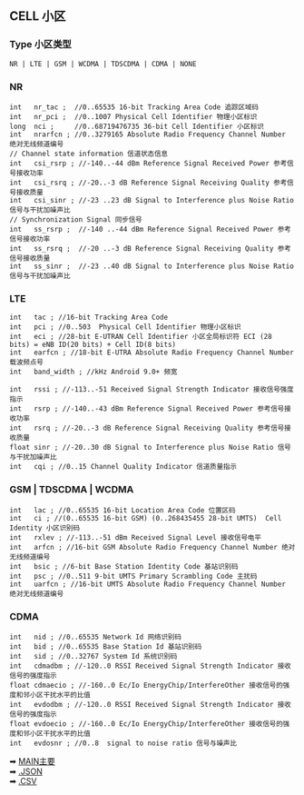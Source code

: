 ## CELL 小区

### Type 小区类型

    NR | LTE | GSM | WCDMA | TDSCDMA | CDMA | NONE

### NR

    int   nr_tac ;  //0..65535 16-bit Tracking Area Code 追踪区域码
    int   nr_pci ;  //0..1007 Physical Cell Identifier 物理小区标识
    long  nci ;     //0..68719476735 36-bit Cell Identifier 小区标识
    int   nrarfcn ; //0..3279165 Absolute Radio Frequency Channel Number 绝对无线频道编号
    // Channel state information 信道状态信息
    int   csi_rsrp ; //-140..-44 dBm Reference Signal Received Power 参考信号接收功率
    int   csi_rsrq ; //-20..-3 dB Reference Signal Receiving Quality 参考信号接收质量
    int   csi_sinr ; //-23 ..23 dB Signal to Interference plus Noise Ratio 信号与干扰加噪声比
    // Synchronization Signal 同步信号
    int   ss_rsrp ;  //-140 ..-44 dBm Reference Signal Received Power 参考信号接收功率
    int   ss_rsrq ;  //-20 ..-3 dB Reference Signal Receiving Quality 参考信号接收质量
    int   ss_sinr ;  //-23 ..40 dB Signal to Interference plus Noise Ratio 信号与干扰加噪声比

### LTE

    int   tac ; //16-bit Tracking Area Code
    int   pci ; //0..503  Physical Cell Identifier 物理小区标识
    int   eci ; //28-bit E-UTRAN Cell Identifier 小区全局标识符 ECI (28 bits) = eNB ID(20 bits) + Cell ID(8 bits)
    int   earfcn ; //18-bit E-UTRA Absolute Radio Frequency Channel Number 载波频点号
    int   band_width ; //kHz Android 9.0+ 频宽

    int   rssi ; //-113..-51 Received Signal Strength Indicator 接收信号强度指示
    int   rsrp ; //-140..-43 dBm Reference Signal Received Power 参考信号接收功率
    int   rsrq ; //-20..-3 dB Reference Signal Receiving Quality 参考信号接收质量
    float sinr ; //-20..30 dB Signal to Interference plus Noise Ratio 信号与干扰加噪声比
    int   cqi ; //0..15 Channel Quality Indicator 信道质量指示

### GSM | TDSCDMA | WCDMA

    int   lac ; //0..65535 16-bit Location Area Code 位置区码
    int   ci ; //(0..65535 16-bit GSM) (0..268435455 28-bit UMTS)  Cell Identity 小区识别码
    int   rxlev ; //-113..-51 dBm Received Signal Level 接收信号电平
    int   arfcn ; //16-bit GSM Absolute Radio Frequency Channel Number 绝对无线频道编号
    int   bsic ; //6-bit Base Station Identity Code 基站识别码
    int   psc ; //0..511 9-bit UMTS Primary Scrambling Code 主扰码
    int   uarfcn ; //16-bit UMTS Absolute Radio Frequency Channel Number 绝对无线频道编号

### CDMA

    int   nid ; //0..65535 Network Id 网络识别码
    int   bid ; //0..65535 Base Station Id 基站识别码
    int   sid ; //0..32767 System Id 系统识别码
    int   cdmadbm ; //-120..0 RSSI Received Signal Strength Indicator 接收信号的强度指示
    float cdmaecio ; //-160..0 Ec/Io EnergyChip/InterfereOther 接收信号的强度和邻小区干扰水平的比值
    int   evdodbm ; //-120..0 RSSI Received Signal Strength Indicator 接收信号的强度指示
    float evdoecio ; //-160..0 Ec/Io EnergyChip/InterfereOther 接收信号的强度和邻小区干扰水平的比值
    int   evdosnr ; //0..8  signal to noise ratio 信号与噪声比

➡ [MAIN主要](2022-07-28-MAIN.md)   
➡ [.JSON](2022-07-28-JSON.md)  
➡ [.CSV](2022-07-28-CSV.md)  